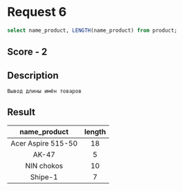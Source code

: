 # Request 6
```sql
select name_product, LENGTH(name_product) from product;
```

## Score - 2

## Description
```
Вывод длины имён товаров
```

## Result
|       name_product        | length
|:-------------------------:|:-------:
| Acer Aspire 515-50        |     18
| AK-47                     |      5
| NIN chokos                |     10
| Shipe-1                   |      7
